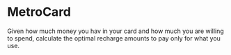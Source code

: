 MetroCard
=========

Given how much money you hav in your card and how much you are willing to spend, calculate the optimal recharge amounts to pay only for what you use.
